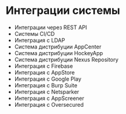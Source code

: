 # Интеграции системы

* Интеграции через REST API
* Системы CI/CD
* Интеграция с LDAP
* Система дистрибуции AppCenter
* Система дистрибуции HockeyApp
* Система дистрибуции Nexus Repository
* Интеграция с Firebase
* Интеграция с AppStore
* Интеграция с Google Play
* Интеграция c Burp Suite
* Интеграция с Netsparker
* Интеграция с AppScreener
* Интеграция с Oversecured
